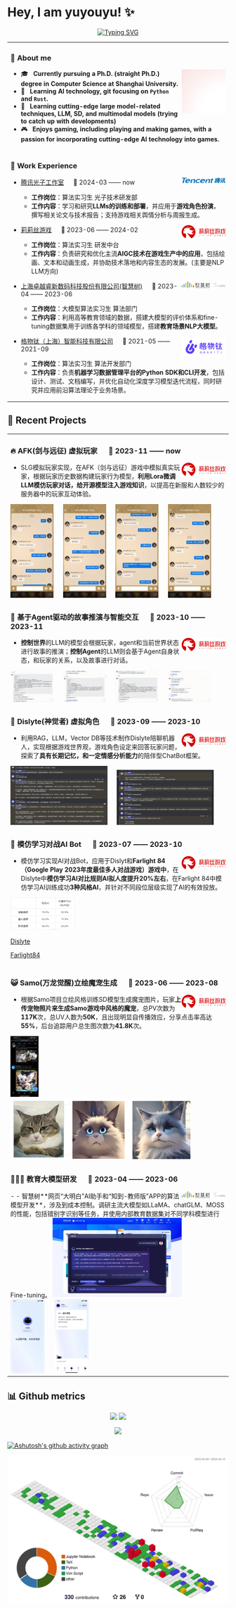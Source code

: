 
# Hey, I am yuyouyu! ✨
<div align="center">
  <a href="https://github.com/yuyouyu32">
    <img src="https://readme-typing-svg.demolab.com/?lines=loss.backward()🧠;optimizer.step()💡&weight=900&center=true&size=32&color=0013F7&font=Times+New+Roman&height=60" alt="Typing SVG" />
  </a>
</div>

<table>
<tr><td>

### 💬 About me

<img align="right" width="100" src="./imgs/avatar.jpg" />

  - 🎓 &nbsp; **Currently pursuing a Ph.D. (straight Ph.D.) degree in Computer Science at Shanghai University.**
  - 🤔 &nbsp; **Learning AI technology, git focusing on `Python` and `Rust`.**
  - 🌱 &nbsp; **Learning cutting-edge large model-related techniques, LLM, SD, and multimodal models (trying to catch up with developments)**
  - 🎮 &nbsp; **Enjoys gaming, including playing and making games, with a passion for incorporating cutting-edge AI technology into games.**
  
</td></tr>

<tr><td>
  
### 🏢 Work Experience


<img align="right" width="100" src="./imgs/Tencent_Logo.svg.png" />

- [腾讯光子工作室](https://www.tencent.com) &emsp; 📌 2024-03 —— now
  
  - **工作岗位**：算法实习生 光子技术研发部
  - **工作内容**：学习和研究**LLMs的训练和部署**，并应用于**游戏角色扮演**，撰写相关论文与技术报告；支持游戏相关舆情分析与周报生成。

<img align="right" width="100" src="./imgs/lilith-logo_cn@3x.png" />

- [莉莉丝游戏](https://www.lilith.com/cn) &emsp; 📌 2023-06 —— 2024-02
  
  - **工作岗位**：算法实习生 研发中台
  - **工作内容**：负责研究和优化主流**AIGC技术在游戏生产中的应用**，包括绘画、文本和动画生成，并协助技术落地和内容生态的发展。(主要是NLP LLM方向)

<img align="right" width="100" src="./imgs/zhihuishu_logo.png" />

- [上海卓越睿新数码科技股份有限公司(智慧树)](https://www.zhihuishu.com/) &emsp; 📌 2023-04 —— 2023-06

  - **工作岗位**：大模型算法实习生 算法部门
  - **工作内容**：利用高等教育领域的数据，搭建大模型的评价体系和fine-tuning数据集用于训练各学科的领域模型，搭建**教育场景NLP大模型**。

<img align="right" width="100" src="./imgs/gravity-logo.webp" />

- [格物钛（上海）智能科技有限公司](https://www.graviti.cn/about) &emsp; 📌 2021-05 —— 2021-09

  - **工作岗位**：算法实习生 算法开发部门
  - **工作内容**：负责**机器学习数据管理平台的Python SDK和CLI开发**，包括设计、测试、文档编写，并优化自动化深度学习模型迭代流程，同时研究并应用前沿算法理论于业务场景。

</td></tr>

</table>

## 📅 Recent Projects

<table>

<tr><td>

### 🔥 AFK(剑与远征) 虚拟玩家 &emsp; 📌 2023-11 —— now

<img align="right" width="100" src="./imgs/lilith-logo_cn@3x.png" />

- SLG模拟玩家实现，在AFK（剑与远征）游戏中模拟真实玩家，根据玩家历史数据构建玩家行为模型，**利用Lora微调LLM模仿玩家对话，给开源模型注入游戏知识**，以提高在新服和人数较少的服务器中的玩家互动体验。


<img src="./imgs/AFKChatBot/1.jpg" width="20%" />
&emsp;
<img src="./imgs/AFKChatBot/2.jpg" width="20%" />
&emsp;
<img src="./imgs/AFKChatBot/3.jpg" width="20%" />
&emsp;
<img src="./imgs/AFKChatBot/4.jpg" width="20%" />

</td></tr>

<tr><td>

### 🤖 基于Agent驱动的故事推演与智能交互 &emsp; 📌 2023-10 —— 2023-11

<img align="right" width="100" src="./imgs/lilith-logo_cn@3x.png" />

- **控制世界**的LLM的模型会根据玩家，agent和当前世界状态进行故事的推演；**控制Agent**的LLM则会基于Agent自身状态，和玩家的关系，以及故事进行对话。

<img src="./imgs/StoryGene/1.png" width="20%" />
&emsp;
<img src="./imgs/StoryGene/2.png" width="20%" />
&emsp;
<img src="./imgs/StoryGene/3.png" width="20%" />
&emsp;
<img src="./imgs/StoryGene/4.png" width="20%" />

</td></tr>

<tr><td>

### 💎 Dislyte(神觉者) 虚拟角色 &emsp; 📌 2023-09 —— 2023-10

<img align="right" width="100" src="./imgs/lilith-logo_cn@3x.png" />

- 利用RAG，LLM，Vector DB等技术制作Dislyte陪聊机器人，实现根据游戏世界观，游戏角色设定来回答玩家问题，探索了**具有长期记忆，和一定情感分析能力**的陪伴型ChatBot框架。

<img src="./imgs/DislyteRole/1.png" width="45%" />
&emsp;
<img src="./imgs/DislyteRole/2.png" width="45%" />

</td></tr>

<tr><td>

### 📡 模仿学习对战AI Bot &emsp; 📌 2023-07 —— 2023-10

<img align="right" width="100" src="./imgs/lilith-logo_cn@3x.png" />

- 模仿学习实现AI对战Bot，应用于Dislyt和**Farlight 84（Google Play 2023年度最佳多人对战游戏）游戏中**，在Dislyte中**模仿学习AI对比规则AI拟人度提升20%左右**，在Farlight 84中模仿学习AI训练成功**3种风格AI**，并针对不同段位层级实现了AI的有效投放。

<img src="./imgs/AI Battle/Dislyte AI.png" width="30%" />

[Dislyte](https://github.com/yuyouyu32/yuyouyu32/assets/51949655/3088e745-8579-4674-b5ca-40234c2311c5)

[Farlight84](https://github.com/yuyouyu32/yuyouyu32/assets/51949655/aa200255-8331-4f9c-9c1d-aabe2f660bf4)

</td></tr>


<tr><td>

### 😺 Samo(万龙觉醒)立绘魔宠生成 &emsp; 📌 2023-06 —— 2023-08

<img align="right" width="100" src="./imgs/lilith-logo_cn@3x.png" />

- 根据Samo项目立绘风格训练SD模型生成魔宠图片，玩家**上传宠物照片来生成Samo游戏中风格的魔宠**，总PV次数为**117K**次，总UV人数为**50K**，且出现明显自传播效应，分享点击率高达**55%**，后台追踪用户总生图次数为**41.8K**次。

<img src="./imgs/Samo/1.png" width="13%" />
&emsp;
<img src="./imgs/Samo/2.png" width="84%" />


</td></tr>



<tr><td>

### 👩🏻‍🏫 教育大模型研发 &emsp; 📌 2023-04 —— 2023-06

<img align="right" width="100" src="./imgs/zhihuishu_logo.png" />
- 
- 智慧树**网页“大明白”AI助手和“知到-教师版”APP的算法模型开发**，涉及到成本控制。调研主流大模型如LLaMA、chatGLM、MOSS的性能，包括错别字识别等任务，并使用内部教育数据集对不同学科模型进行Fine-tuning。

<img src="./imgs/Zhihuishu/1.jpg" width="60%" />
&emsp;
<img src="./imgs/Zhihuishu/2.jpg" width="16%" />
&emsp;
<img src="./imgs/Zhihuishu/3.jpg" width="16%" />

</td></tr>



</table>

## 📊 Github metrics

</div>
<div align="center">
<img height="137px" src="https://github-readme-stats-git-masterrstaa-rickstaa.vercel.app/api?username=yuyouyu32&hide_title=true&hide_border=true&show_icons=true&include_all_commits=true&line_height=21text_color=000&icon_color=000&bg_color=0,ea6161,ffc64d,fffc4d,52fa5a&theme=graywhite" />
<img height="137px" src="https://github-readme-stats-git-masterrstaa-rickstaa.vercel.app/api/top-langs/?username=yuyouyu32&hide_title=true&hide_border=true&layout=compact&langs_count=6&text_color=000&icon_color=fff&bg_color=0,52fa5a,4dfcff,c64dff&theme=graywhite" /><br>

<img src="https://github-profile-trophy.vercel.app/?username=yuyouyu32&theme=gruvbox&row=1&column=7&no-frame=true&no-bg=true" /><br/>

</div>

[![Ashutosh's github activity graph](https://github-readme-activity-graph.vercel.app/graph?username=yuyouyu32&theme=github-compact)](https://github.com/yuyouyu32)

![](./profile-3d-contrib/profile-gitblock.svg)


<!-- Here are some ideas to get you started:

- 🔭 I’m currently working on ...
- 🌱 I’m currently learning ...
- 👯 I’m looking to collaborate on ...
- 🤔 I’m looking for help with ...
- 💬 Ask me about ...
- 📫 How to reach me: ...
- 😄 Pronouns: ...
- ⚡ Fun fact: ...
-->
